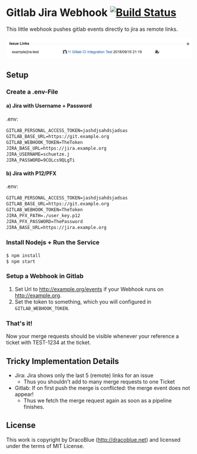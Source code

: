 # Gitlab Jira Webhook [![Build Status](https://travis-ci.com/DracoBlue/gitlab-jira-webhook.svg?branch=master)](https://travis-ci.com/DracoBlue/gitlab-jira-webhook)

This little webhook pushes gitlab events directly to jira as remote links.

![Screenshot](./screenshot.png)

## Setup

### Create a .env-File

#### a) Jira with Username + Password

.env:
```
GITLAB_PERSONAL_ACCESS_TOKEN=jashdjsahdsjadsas
GITLAB_BASE_URL=https://git.example.org
GITLAB_WEBHOOK_TOKEN=TheToken
JIRA_BASE_URL=https://jira.example.org
JIRA_USERNAME=schuetze.j
JIRA_PASSWORD=9COLcs9QLgTi
```

#### b) Jira with P12/PFX

.env:
```
GITLAB_PERSONAL_ACCESS_TOKEN=jashdjsahdsjadsas
GITLAB_BASE_URL=https://git.example.org
GITLAB_WEBHOOK_TOKEN=TheToken
JIRA_PFX_PATH=./user_key.p12
JIRA_PFX_PASSWORD=ThePassword
JIRA_BASE_URL=https://jira.example.org
```

### Install Nodejs + Run the Service

```console
$ npm install
$ npm start
```

### Setup a Webhook in Gitlab

1. Set Url to http://example.org/events if your Webhook runs on http://example.org.
2. Set the token to something, which you will configured in `GITLAB_WEBHOOK_TOKEN`.

### That's it!

Now your merge requests should be visible whenever your reference a ticket with TEST-1234 at the
ticket.

## Tricky Implementation Details

- Jira: Jira shows only the last 5 (remote) links for an issue
  - Thus you shouldn't add to many merge requests to one Ticket
- Gitlab: If on first push the merge is conflicted: the merge event does not appear!
  - Thus we fetch the merge request again as soon as a pipeline finishes.

## License

This work is copyright by DracoBlue (<http://dracoblue.net>) and licensed under the terms of MIT License.
